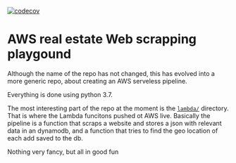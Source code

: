 [![codecov](https://codecov.io/gh/daragao/real_estate_web_scrapper/branch/master/graph/badge.svg)](https://codecov.io/gh/daragao/real_estate_web_scrapper)

# AWS real estate Web scrapping playgound

Although the name of the repo has not changed, this has evolved into a more generic repo, about creating an AWS serveless pipeline.

Everything is done using python 3.7.

The most interesting part of the repo at the moment is the [`lambda/`](lambda) directory. That is where the Lambda funcitons pushed ot AWS live.
Basically the pipeline is a function that scraps a website and stores a json with relevant data in an dynamodb, and a function that tries to find the geo location of each add saved to the db.

Nothing very fancy, but all in good fun
